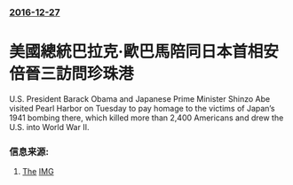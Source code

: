 ### [2016-12-27](/news/2016/12/27/index.md)

##### 
# 美國總統巴拉克·歐巴馬陪同日本首相安倍晉三訪問珍珠港 

U.S. President Barack Obama and Japanese Prime Minister Shinzo Abe visited Pearl Harbor on Tuesday to pay homage to the victims of Japan’s 1941 bombing there, which killed more than 2,400 Americans and drew the U.S. into World War II.


### 信息来源:

1. [The](http://www.wsj.com/articles/japans-prime-minister-to-visit-pearl-harbor-with-president-barack-obama-1482855992) [IMG](https://si.wsj.net/public/resources/images/BN-RJ727_2SYKh_TOPPER_20161227163402.jpg)
